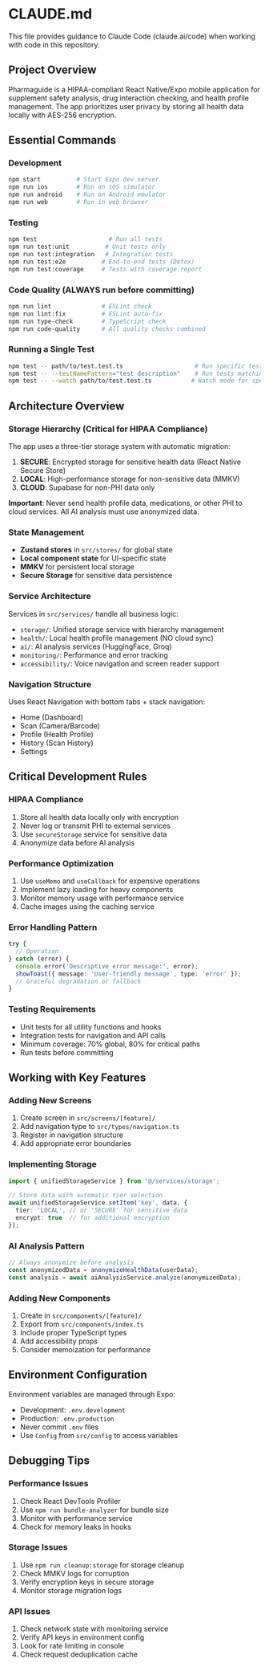 # CLAUDE.md

This file provides guidance to Claude Code (claude.ai/code) when working with code in this repository.

## Project Overview

Pharmaguide is a HIPAA-compliant React Native/Expo mobile application for supplement safety analysis, drug interaction checking, and health profile management. The app prioritizes user privacy by storing all health data locally with AES-256 encryption.

## Essential Commands

### Development
```bash
npm start          # Start Expo dev server
npm run ios        # Run on iOS simulator
npm run android    # Run on Android emulator
npm run web        # Run in web browser
```

### Testing
```bash
npm test                    # Run all tests
npm run test:unit          # Unit tests only
npm run test:integration   # Integration tests
npm run test:e2e          # End-to-end tests (Detox)
npm run test:coverage     # Tests with coverage report
```

### Code Quality (ALWAYS run before committing)
```bash
npm run lint              # ESLint check
npm run lint:fix          # ESLint auto-fix
npm run type-check        # TypeScript check
npm run code-quality      # All quality checks combined
```

### Running a Single Test
```bash
npm test -- path/to/test.test.ts                    # Run specific test file
npm test -- --testNamePattern="test description"    # Run tests matching pattern
npm test -- --watch path/to/test.test.ts           # Watch mode for specific file
```

## Architecture Overview

### Storage Hierarchy (Critical for HIPAA Compliance)
The app uses a three-tier storage system with automatic migration:
1. **SECURE**: Encrypted storage for sensitive health data (React Native Secure Store)
2. **LOCAL**: High-performance storage for non-sensitive data (MMKV)
3. **CLOUD**: Supabase for non-PHI data only

**Important**: Never send health profile data, medications, or other PHI to cloud services. All AI analysis must use anonymized data.

### State Management
- **Zustand stores** in `src/stores/` for global state
- **Local component state** for UI-specific state
- **MMKV** for persistent local storage
- **Secure Storage** for sensitive data persistence

### Service Architecture
Services in `src/services/` handle all business logic:
- `storage/`: Unified storage service with hierarchy management
- `health/`: Local health profile management (NO cloud sync)
- `ai/`: AI analysis services (HuggingFace, Groq)
- `monitoring/`: Performance and error tracking
- `accessibility/`: Voice navigation and screen reader support

### Navigation Structure
Uses React Navigation with bottom tabs + stack navigation:
- Home (Dashboard)
- Scan (Camera/Barcode)
- Profile (Health Profile)
- History (Scan History)
- Settings

## Critical Development Rules

### HIPAA Compliance
1. Store all health data locally only with encryption
2. Never log or transmit PHI to external services
3. Use `secureStorage` service for sensitive data
4. Anonymize data before AI analysis

### Performance Optimization
1. Use `useMemo` and `useCallback` for expensive operations
2. Implement lazy loading for heavy components
3. Monitor memory usage with performance service
4. Cache images using the caching service

### Error Handling Pattern
```typescript
try {
  // Operation
} catch (error) {
  console.error('Descriptive error message:', error);
  showToast({ message: 'User-friendly message', type: 'error' });
  // Graceful degradation or fallback
}
```

### Testing Requirements
- Unit tests for all utility functions and hooks
- Integration tests for navigation and API calls
- Minimum coverage: 70% global, 80% for critical paths
- Run tests before committing

## Working with Key Features

### Adding New Screens
1. Create screen in `src/screens/[feature]/`
2. Add navigation type to `src/types/navigation.ts`
3. Register in navigation structure
4. Add appropriate error boundaries

### Implementing Storage
```typescript
import { unifiedStorageService } from '@/services/storage';

// Store data with automatic tier selection
await unifiedStorageService.setItem('key', data, {
  tier: 'LOCAL', // or 'SECURE' for sensitive data
  encrypt: true  // for additional encryption
});
```

### AI Analysis Pattern
```typescript
// Always anonymize before analysis
const anonymizedData = anonymizeHealthData(userData);
const analysis = await aiAnalysisService.analyze(anonymizedData);
```

### Adding New Components
1. Create in `src/components/[feature]/`
2. Export from `src/components/index.ts`
3. Include proper TypeScript types
4. Add accessibility props
5. Consider memoization for performance

## Environment Configuration

Environment variables are managed through Expo:
- Development: `.env.development`
- Production: `.env.production`
- Never commit `.env` files
- Use `Config` from `src/config` to access variables

## Debugging Tips

### Performance Issues
1. Check React DevTools Profiler
2. Use `npm run bundle-analyzer` for bundle size
3. Monitor with performance service
4. Check for memory leaks in hooks

### Storage Issues
1. Use `npm run cleanup:storage` for storage cleanup
2. Check MMKV logs for corruption
3. Verify encryption keys in secure storage
4. Monitor storage migration logs

### API Issues
1. Check network state with monitoring service
2. Verify API keys in environment config
3. Look for rate limiting in console
4. Check request deduplication cache